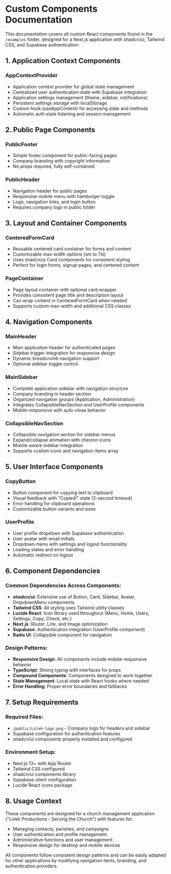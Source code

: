 # Custom Components Documentation

This documentation covers all custom React components found in the `/examples` folder, designed for a Next.js application with shadcn/ui, Tailwind CSS, and Supabase authentication.

## 1. Application Context Components

### AppContextProvider
- Application context provider for global state management
- Centralized user authentication state with Supabase integration
- Application settings management (theme, sidebar, notifications)
- Persistent settings storage with localStorage
- Custom hook (useAppContext) for accessing state and methods
- Automatic auth state listening and session management

## 2. Public Page Components

### PublicFooter
- Simple footer component for public-facing pages
- Company branding with copyright information
- No props required, fully self-contained

### PublicHeader
- Navigation header for public pages
- Responsive mobile menu with hamburger toggle
- Logo, navigation links, and login button
- Requires company logo in public folder

## 3. Layout and Container Components

### CenteredFormCard
- Reusable centered card container for forms and content
- Customizable max-width options (sm to 7xl)
- Uses shadcn/ui Card components for consistent styling
- Perfect for login forms, signup pages, and centered content

### PageContainer
- Page layout container with optional card wrapper
- Provides consistent page title and description layout
- Can wrap content in CenteredFormCard when needed
- Supports custom max-width and additional CSS classes

## 4. Navigation Components

### MainHeader
- Main application header for authenticated pages
- Sidebar trigger integration for responsive design
- Dynamic breadcrumb navigation support
- Optional sidebar toggle control

### MainSidebar
- Complete application sidebar with navigation structure
- Company branding in header section
- Organized navigation groups (Application, Administration)
- Integrates CollapsibleNavSection and UserProfile components
- Mobile-responsive with auto-close behavior

### CollapsibleNavSection
- Collapsible navigation section for sidebar menus
- Expand/collapse animation with chevron icons
- Mobile-aware sidebar integration
- Supports custom icons and navigation items array

## 5. User Interface Components

### CopyButton
- Button component for copying text to clipboard
- Visual feedback with "Copied!" state (2-second timeout)
- Error handling for clipboard operations
- Customizable button variants and sizes

### UserProfile
- User profile dropdown with Supabase authentication
- User avatar with email initials
- Dropdown menu with settings and logout functionality
- Loading states and error handling
- Automatic redirect on logout

## 6. Component Dependencies

### Common Dependencies Across Components:
- **shadcn/ui**: Extensive use of Button, Card, Sidebar, Avatar, DropdownMenu components
- **Tailwind CSS**: All styling uses Tailwind utility classes
- **Lucide React**: Icon library used throughout (Menu, Home, Users, Settings, Copy, Check, etc.)
- **Next.js**: Router, Link, and Image optimization
- **Supabase**: Authentication integration (UserProfile component)
- **Radix UI**: Collapsible component for navigation

### Design Patterns:
- **Responsive Design**: All components include mobile-responsive behavior
- **TypeScript**: Strong typing with interfaces for props
- **Compound Components**: Components designed to work together
- **State Management**: Local state with React hooks where needed
- **Error Handling**: Proper error boundaries and fallbacks

## 7. Setup Requirements

### Required Files:
- `/public/Lolek-logo.png` - Company logo for headers and sidebar
- Supabase configuration for authentication features
- shadcn/ui components properly installed and configured

### Environment Setup:
- Next.js 13+ with App Router
- Tailwind CSS configured
- shadcn/ui components library
- Supabase client configuration
- Lucide React icons package

## 8. Usage Context

These components are designed for a church management application ("Lolek Productions - Serving the Church") with features for:
- Managing contacts, parishes, and campaigns
- User authentication and profile management
- Administrative functions and user management
- Responsive design for desktop and mobile devices

All components follow consistent design patterns and can be easily adapted for other applications by modifying navigation items, branding, and authentication providers.
